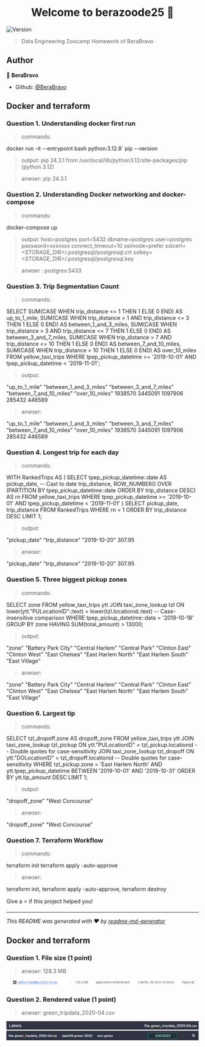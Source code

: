 <h1 align="center">Welcome to berazoode25 👋</h1>
<p>
  <img alt="Version" src="https://img.shields.io/badge/version-1-blue.svg?cacheSeconds=2592000" />
</p>

> Data Engineering Zoocamp Homework of BeraBravo

## Author

👤 **BeraBravo**

* Github: [@BeraBravo](https://github.com/BeraBravo)

##  Docker and terraform 

### Question 1. Understanding docker first run

> commands: 

docker run -it --entrypoint bash python:3.12.8´
pip --version

> output:
pip 24.3.1 from /usr/local/lib/python3.12/site-packages/pip (python 3.12)

> anwser: pip 24.3.1 


### Question 2. Understanding Docker networking and docker-compose

> commands:

docker-compose up

> output:
host=postgres port=5432 dbname=postgres user=postgres password=xxxxxxx connect_timeout=10 sslmode=prefer sslcert=<STORAGE_DIR>/.postgresql/postgresql.crt sslkey=<STORAGE_DIR>/.postgresql/postgresql.key

> anwser : postgres:5433

### Question 3. Trip Segmentation Count

> commands: 

SELECT
  SUM(CASE WHEN trip_distance <= 1 THEN 1 ELSE 0 END) AS up_to_1_mile,
  SUM(CASE WHEN trip_distance > 1 AND trip_distance <= 3 THEN 1 ELSE 0 END) AS between_1_and_3_miles,
  SUM(CASE WHEN trip_distance > 3 AND trip_distance <= 7 THEN 1 ELSE 0 END) AS between_3_and_7_miles,
  SUM(CASE WHEN trip_distance > 7 AND trip_distance <= 10 THEN 1 ELSE 0 END) AS between_7_and_10_miles,
  SUM(CASE WHEN trip_distance > 10 THEN 1 ELSE 0 END) AS over_10_miles
FROM
  yellow_taxi_trips
WHERE
  tpep_pickup_datetime >= '2019-10-01' AND tpep_pickup_datetime < '2019-11-01';

> output:

"up_to_1_mile"	"between_1_and_3_miles"	"between_3_and_7_miles"	"between_7_and_10_miles"	"over_10_miles"
1938570	3445091	1097906	285432	446589

> anwser:

"up_to_1_mile"	"between_1_and_3_miles"	"between_3_and_7_miles"	"between_7_and_10_miles"	"over_10_miles"
1938570	3445091	1097906	285432	446589

### Question 4. Longest trip for each day

> commands: 

WITH RankedTrips AS (
    SELECT
        tpep_pickup_datetime::date AS pickup_date,  -- Cast to date
        trip_distance,
        ROW_NUMBER() OVER (PARTITION BY tpep_pickup_datetime::date ORDER BY trip_distance DESC) AS rn
    FROM yellow_taxi_trips
    WHERE tpep_pickup_datetime >= '2019-10-01' AND tpep_pickup_datetime < '2019-11-01'
)
SELECT pickup_date, trip_distance
FROM RankedTrips
WHERE rn = 1
ORDER BY trip_distance DESC
LIMIT 1;

> output:

"pickup_date"	"trip_distance"
"2019-10-20"	307.95

> anwser:  

"pickup_date"	"trip_distance"
"2019-10-20"	307.95

### Question 5. Three biggest pickup zones

> commands: 

SELECT
    zone
FROM
    yellow_taxi_trips ytt
JOIN
    taxi_zone_lookup tzl ON lower(ytt."PULocationID"::text) = lower(tzl.locationid::text) -- Case-insensitive comparison
WHERE
    tpep_pickup_datetime::date = '2019-10-18'
GROUP BY
    zone
HAVING
    SUM(total_amount) > 13000;

> output:

"zone"
"Battery Park City"
"Central Harlem"
"Central Park"
"Clinton East"
"Clinton West"
"East Chelsea"
"East Harlem North"
"East Harlem South"
"East Village"


> anwser:  

"zone"
"Battery Park City"
"Central Harlem"
"Central Park"
"Clinton East"
"Clinton West"
"East Chelsea"
"East Harlem North"
"East Harlem South"
"East Village"


### Question 6. Largest tip

> commands: 

SELECT tzl_dropoff.zone AS dropoff_zone
FROM yellow_taxi_trips ytt
JOIN taxi_zone_lookup tzl_pickup ON ytt."PULocationID" = tzl_pickup.locationid  -- Double quotes for case-sensitivity
JOIN taxi_zone_lookup tzl_dropoff ON ytt."DOLocationID" = tzl_dropoff.locationid  -- Double quotes for case-sensitivity
WHERE tzl_pickup.zone = 'East Harlem North'
  AND ytt.tpep_pickup_datetime BETWEEN '2019-10-01' AND '2019-10-31'
ORDER BY ytt.tip_amount DESC
LIMIT 1;

> output:

"dropoff_zone"
"West Concourse"

> anwser: 

"dropoff_zone"
"West Concourse"

### Question 7. Terraform Workflow

> commands: 

terraform init
terraform apply -auto-approve


> anwser: 

terraform init, terraform apply -auto-approve, terraform destroy



Give a ⭐️ if this project helped you!

***
_This README was generated with ❤️ by [readme-md-generator](https://github.com/kefranabg/readme-md-generator)_


##  Docker and terraform 

### Question 1. File size (1 point)

> anwser: 
128.3 MB

![Evidence1](images/question1.png)

### Question 2. Rendered value (1 point)

> anwser: 
green_tripdata_2020-04.csv

![Evidence2a](images/question2-a.png)
![Evidence2b](images/question2-b.png)







